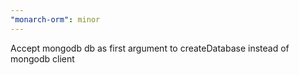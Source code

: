 ```yaml
---
"monarch-orm": minor
---
```


Accept mongodb db as first argument to createDatabase instead of mongodb client
